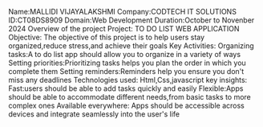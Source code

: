 Name:MALLIDI VIJAYALAKSHMI
 Company:CODTECH IT SOLUTIONS
 ID:CT08DS8909
 Domain:Web Development 
Duration:October to Novenber 2024 
Overview of the project
 Project: TO DO LIST WEB APPLICATION
 Objective: The objective of this project is to help users stay organized,reduce stress,and achieve their goals
 Key Activities:
 Organizing tasks:A to do list app should allow you to organize in a variety of ways
 Setting priorities:Prioritizing tasks helps you plan the order in which you complete them
 Setting reminders:Reminders help you ensure you don't miss any deadlines
 Technologies used: Html,Css,javascript
 key insights:
 Fast:users should be able to add tasks quickly and easily Flexible:Apps should be able to accommodate different needs,from basic tasks to more complex ones
 Available everywhere: Apps should be accessible across devices and integrate seamlessly into the user's life
